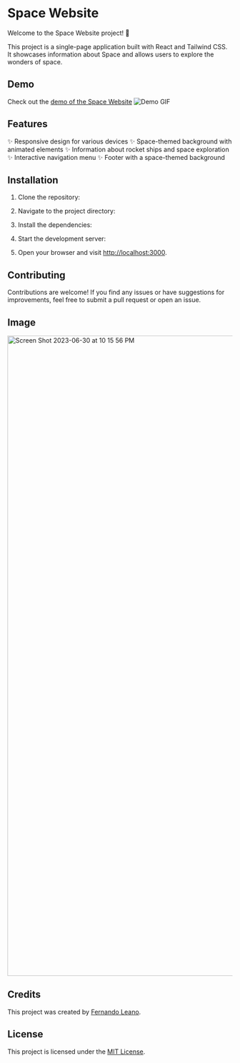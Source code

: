 # Space Website

Welcome to the Space Website project! 🚀

This project is a single-page application built with React and Tailwind CSS. It showcases information about Space and allows users to explore the wonders of space.

## Demo

Check out the [demo of the Space Website](https://space-app-two.vercel.app/)
![Demo GIF](demo.gif)

## Features

✨ Responsive design for various devices
✨ Space-themed background with animated elements
✨ Information about rocket ships and space exploration
✨ Interactive navigation menu
✨ Footer with a space-themed background

## Installation

1. Clone the repository:


2. Navigate to the project directory:


3. Install the dependencies:


4. Start the development server:


5. Open your browser and visit [http://localhost:3000](http://localhost:3000).

## Contributing

Contributions are welcome! If you find any issues or have suggestions for improvements, feel free to submit a pull request or open an issue.

## Image
<img width="1435" alt="Screen Shot 2023-06-30 at 10 15 56 PM" src="https://github.com/Fernandoleano/space-app/assets/68082556/26c5695f-1871-4812-a15e-50ab8d4582e6">


## Credits

This project was created by [Fernando Leano](https://github.com/Fernandoleano).

## License

This project is licensed under the [MIT License](LICENSE).
